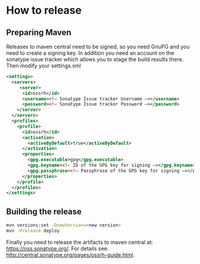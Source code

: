 # How to release
## Preparing Maven

Releases to maven central need to be signed, so you need GnuPG and you need to create a signing key. In addition you
need an account on the sonatype issue tracker which allows you to stage the build results there.
Then modify your settings.xml

```xml
<settings>
  <servers>
     <server>
      <id>ossrh</id>
      <username><!— Sonatype Issue tracker Username —></username>
      <password><!— Sonatype Issue tracker Password —></password>
    </server>
  </servers>
  <profiles>
    <profile>
      <id>ossrh</id>
      <activation>
        <activeByDefault>true</activeByDefault>
      </activation>
      <properties>
        <gpg.executable>gpg</gpg.executable>
        <gpg.keyname><!— ID of the GPG key for signing —></gpg.keyname>
        <gpg.passphrase><!— Passphrase of the GPG key for signing —></gpg.passphrase>
      </properties>
    </profile>
  </profiles>
</settings>
```

## Building the release

```bash
mvn versions:set -DnewVersion=<new version>
mvn -Prelease deploy
```

Finally you need to release the artifacts to maven central at: https://oss.sonatype.org/. For details see:
http://central.sonatype.org/pages/ossrh-guide.html.